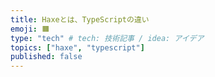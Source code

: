 ```yaml
---
title: Haxeとは、TypeScriptの違い
emoji: 🟧
type: "tech" # tech: 技術記事 / idea: アイデア
topics: ["haxe", "typescript"]
published: false
---
```

